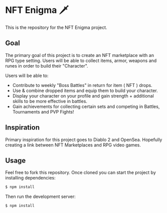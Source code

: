 # NFT Enigma 🗡️

This is the repository for the NFT Enigma project.

## Goal

The primary goal of this project is to create an NFT marketplace with an RPG type setting. Users will be able to collect items, armor, weapons and runes in order to build their "Character".

Users will be able to:
- Contribute to weekly "Boss Battles" in return for item ( NFT ) drops.
- Use & combine dropped items and equip them to build your character.
- Display your character on your profile and gain strength + additional skills to be more effective in battles.
- Gain achievements for collecting certain sets and competing in Battles, Tournaments and PVP Fights! 

## Inspiration

Primary inspiration for this project goes to Diablo 2 and OpenSea. Hopefully creating a link between NFT Marketplaces and RPG video games.

## Usage

Feel free to fork this repository. Once cloned you can start the project by installing dependencies:
```bash
$ npm install
```

Then run the development server:
```bash
$ npm install
```